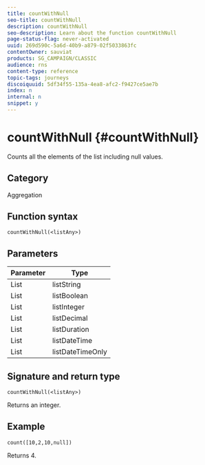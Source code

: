 ```yaml
---
title: countWithNull
seo-title: countWithNull
description: countWithNull
seo-description: Learn about the function countWithNull
page-status-flag: never-activated
uuid: 269d590c-5a6d-40b9-a879-02f5033863fc
contentOwner: sauviat
products: SG_CAMPAIGN/CLASSIC
audience: rns
content-type: reference
topic-tags: journeys
discoiquuid: 5df34f55-135a-4ea8-afc2-f9427ce5ae7b
index: n
internal: n
snippet: y
---
```


# countWithNull {#countWithNull}

Counts all the elements of the list including null values.

## Category

Aggregation

## Function syntax

`countWithNull(<listAny>)`

## Parameters

| Parameter | Type             |
|-----------|------------------|
| List      | listString       |
| List      | listBoolean      |
| List      | listInteger      |
| List      | listDecimal      |
| List      | listDuration     |
| List      | listDateTime     |
| List      | listDateTimeOnly |

## Signature and return type

`countWithNull(<listAny>)`

Returns an integer.

## Example

`count([10,2,10,null])`

Returns 4.
